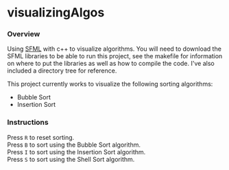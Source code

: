 # visualizingAlgos
### Overview
Using [SFML](https://www.sfml-dev.org/download.php) with c++ to visualize algorithms. You will need to download the SFML libraries to be able to run this project, see the makefile for information on where to put the libraries as well as how to compile the code. I've also included a directory tree for reference.

This project currently works to visualize the following sorting algorithms:
* Bubble Sort 
* Insertion Sort

### Instructions
Press `R` to reset sorting.</br>
Press `B` to sort using the Bubble Sort algorithm.</br>
Press `I` to sort using the Insertion Sort algorithm.</br>
Press `S` to sort using the Shell Sort algorithm.</br>
